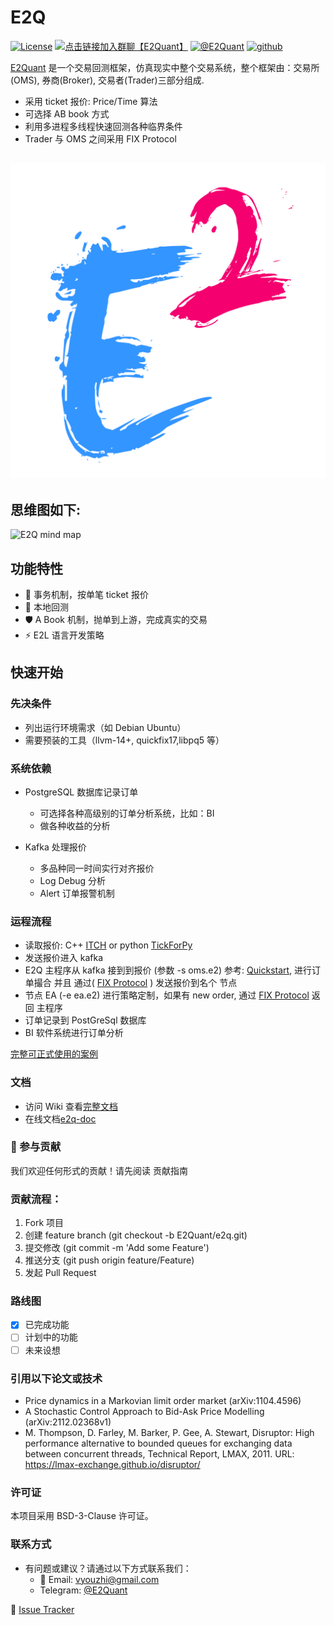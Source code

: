 # E2Q

[![License](https://img.shields.io/badge/license-BSD--3--Clause-blue?style=flat-square)](LICENSE)
[![点击链接加入群聊【E2Quant】](https://img.shields.io/badge/QQ%E7%BE%A4-995910672-green)](https://qm.qq.com/q/isPUXV7sdO)
[![@E2Quant](https://img.shields.io/badge/Telegram-2CA5E0?style=flat-squeare&logo=telegram&logoColor=white)](https://t.me/+FL19RxoJpztmY2E5)
[![github](https://img.shields.io/github/followers/E2Quant)](github)


[E2Quant](https://github.com/E2Quant) 是一个交易回测框架，仿真现实中整个交易系统，整个框架由：交易所(OMS), 券商(Broker), 交易者(Trader)三部分组成.

- 采用 ticket 报价: Price/Time 算法
- 可选择 AB book 方式
- 利用多进程多线程快速回测各种临界条件
- Trader 与 OMS 之间采用 FIX Protocol

![Logo](./e2q_512.png)
---

## 思维图如下:
![E2Q mind map](https://e2q-doc.readthedocs.io/images/eq_1_21.drawio.png "E2Q")

## 功能特性

- 🚀 事务机制，按单笔 ticket 报价
- 🔧 本地回测
- 🛡️ A Book 机制，抛单到上游，完成真实的交易
- ⚡ E2L 语言开发策略

## 快速开始

### 先决条件

- 列出运行环境需求（如 Debian Ubuntu）
- 需要预装的工具（llvm-14+, quickfix17,libpq5 等）

### 系统依赖

- PostgreSQL 数据库记录订单
    - 可选择各种高级别的订单分析系统，比如：BI
    - 做各种收益的分析

- Kafka 处理报价
    - 多品种同一时间实行对齐报价
    - Log Debug 分析
    - Alert 订单报警机制


### 运程流程

- 读取报价: C++ [ITCH](https://github.com/E2Quant/e2q_ticket/tree/main/ITCH) or python [TickForPy](https://github.com/E2Quant/e2q_ticket/tree/main/TickForPy)
- 发送报价进入 kafka
- E2Q 主程序从 kafka 接到到报价 (参数 -s oms.e2) 参考: [Quickstart](https://github.com/E2Quant/e2q_doc/blob/main/docs/Quickstart.md), 进行订单撮合 并且 通过( [FIX Protocol](https://www.fixtrading.org/) ) 发送报价到名个 节点 
- 节点 EA (-e ea.e2) 进行策略定制，如果有 new  order, 通过 [FIX Protocol](https://www.fixtrading.org/) 返回 主程序
- 订单记录到 PostGreSql 数据库
- BI 软件系统进行订单分析

[完整可正式使用的案例](https://github.com/E2Quant/e2q_usage)


### 文档

- 访问 Wiki 查看[完整文档](https://github.com/E2Quant/e2q_doc)
- 在线文档[e2q-doc](https://e2q-doc.readthedocs.io/)

### 🤝 参与贡献
我们欢迎任何形式的贡献！请先阅读 贡献指南

### 贡献流程：

1. Fork 项目
2. 创建 feature branch (git checkout -b E2Quant/e2q.git)
3. 提交修改 (git commit -m 'Add some Feature')
4. 推送分支 (git push origin feature/Feature)
5. 发起 Pull Request

### 路线图
- [x] 已完成功能
- [ ] 计划中的功能
- [ ] 未来设想

### 引用以下论文或技术
- Price dynamics in a Markovian limit order market (arXiv:1104.4596)
- A Stochastic Control Approach to Bid-Ask Price Modelling (arXiv:2112.02368v1)
- M. Thompson, D. Farley, M. Barker, P. Gee, A. Stewart, Disruptor: High performance alternative to bounded queues for exchanging data between concurrent threads, Technical Report, LMAX, 2011. URL: https://lmax-exchange.github.io/disruptor/

### 许可证
本项目采用 BSD-3-Clause 许可证。

### 联系方式

- 有问题或建议？请通过以下方式联系我们：
    - 📧 Email: vyouzhi@gmail.com
    - Telegram: [@E2Quant](https://t.me/e2quant_from_github)

🐞  [Issue Tracker](https://github.com/E2Quant/e2q/issues) 
